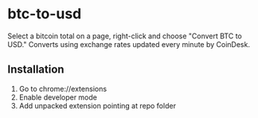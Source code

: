 # btc-to-usd
Select a bitcoin total on a page, right-click and choose "Convert BTC to USD." Converts using exchange rates updated every minute by CoinDesk.

## Installation
1. Go to chrome://extensions
2. Enable developer mode
3. Add unpacked extension pointing at repo folder

